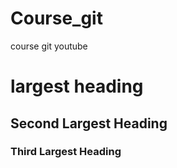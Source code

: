 # Course_git
course git youtube

# largest heading
 ## Second Largest Heading
 ### Third Largest Heading
